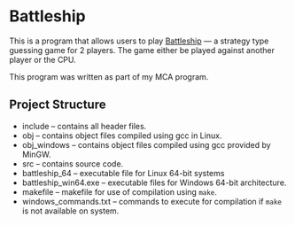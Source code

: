 Battleship
==========
This is a program that allows users to play [Battleship](https://en.wikipedia.org/wiki/Battleship_(game)#Description) — a strategy type guessing game for 2 players. The game either be played against another player or the CPU.

This program was written as part of my MCA program.

Project Structure
-----------------
* include – contains all header files.
* obj – contains object files compiled using gcc in Linux.
* obj_windows – contains object files compiled using gcc provided by MinGW.
* src – contains source code.
* battleship_64 – executable file for Linux 64-bit systems
* battleship_win64.exe – executable files for Windows 64-bit architecture.
* makefile – makefile for use of compilation using `make`.
* windows_commands.txt – commands to execute for compilation if `make` is not available on system.